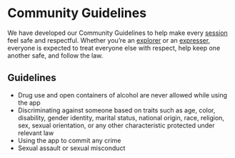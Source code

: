 # Community Guidelines

We have developed our Community Guidelines to help make every [session](Features/sessions.en.md) feel safe and respectful. Whether you’re an [explorer](Features/user_modes.en.md#explorer) or an [expresser](Features/user_modes.en.md#expresser), everyone is expected to treat everyone else with respect, help keep one another safe, and follow the law.

## Guidelines

- Drug use and open containers of alcohol are never allowed while using the app
- Discriminating against someone based on traits such as age, color, disability, gender identity, marital status, national origin, race, religion, sex, sexual orientation, or any other characteristic protected under relevant law
- Using the app to commit any crime
- Sexual assault or sexual misconduct
